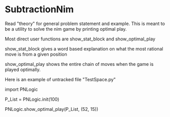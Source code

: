# SubtractionNim
Read "theory" for general problem statement and example.
This is meant to be a utility to solve the nim game by printing optimal play.

Most direct user functions are show_stat_block and show_optimal_play

show_stat_block gives a word based explanation on what the most rational move is from a given position

show_optimal_play shows the entire chain of moves when the game is played optimally. 

Here is an example of untracked file "TestSpace.py"

import PNLogic

P_List = PNLogic.init(100)

PNLogic.show_optimal_play(P_List, (52, 15))
